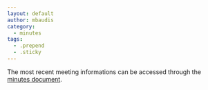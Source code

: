 ```yaml
---
layout: default
author: mbaudis
category:
  - minutes
tags:
  - .prepend
  - .sticky
---
```


The most recent meeting informations can be accessed through the [minutes document](https://docs.google.com/document/d/1t0WINn-8zw5ZohF2TAGelSKX7xSDR7nBl9iZWk44NWM/edit#heading=h.lurwgc2rlzlh).
